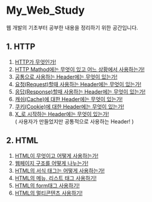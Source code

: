 # My_Web_Study
웹 개발의 기초부터 공부한 내용을 정리하기 위한 공간입니다.

## 1. HTTP
1. [HTTP가 무엇인가!][01_01]
2. [HTTP Mathod에는 무엇이 있고 어느 상황에서 사용하는가!][01_02]
3. [공통으로 사용하는 Header에는 무엇이 있는가!][01_03]
4. [요청(Request)할때 사용하는 Header에는 무엇이 있는가!][01_04]
5. [응답(Response)할때 사용하는 Header에는 무엇이 있는가!][01_05]
6. [캐쉬(Cache)에 대한 Header에는 무엇이 있는가!][01_06]
7. [쿠키(Cookie)에 대한 Header에는 무엇이 있는가!][01_07]
8. [X_로 시작하는 Header에는 무엇이 있는가!][01_08] <br>
    ( 사용자가 만들었지만 공통적으로 사용하는 Header! )

## 2. HTML
1. [HTML이 무엇이고 어떻게 사용하는가!][02_01]
2. [웹페이지 구조를 어떻게 나누는가!][02_02]
3. [HTML의 서식 태그는 어떻게 사용하는가!][02_03]
4. [HTML의 메뉴, 리스트 태그 사용하기!][02_04]
5. [HTML의 form태그 사용하기!][02_05]
6. [HTML의 멀티콘텐츠 사용하기!][02_06]

[01_01]: https://github.com/rudnfcks/My_Web_Study/blob/main/01_HTTP/01_What_is_HTTP.md
[01_02]: https://github.com/rudnfcks/My_Web_Study/blob/main/01_HTTP/02_HTTP_Method.md
[01_03]: https://github.com/rudnfcks/My_Web_Study/blob/main/01_HTTP/03_Common_Header.md
[01_04]: https://github.com/rudnfcks/My_Web_Study/blob/main/01_HTTP/04_Request_Header.md
[01_05]: https://github.com/rudnfcks/My_Web_Study/blob/main/01_HTTP/05_Response_Header.md
[01_06]: https://github.com/rudnfcks/My_Web_Study/blob/main/01_HTTP/06_Cache_Header.md
[01_07]: https://github.com/rudnfcks/My_Web_Study/blob/main/01_HTTP/07_Cookie_Header.md
[01_08]: https://github.com/rudnfcks/My_Web_Study/blob/main/01_HTTP/08_X_Header.md

[02_01]: https://github.com/rudnfcks/My_Web_Study/blob/main/02_HTML/01_What_is_HTML.md
[02_02]: https://github.com/rudnfcks/My_Web_Study/blob/main/02_HTML/02_Web_Page_Structure.md
[02_03]: https://github.com/rudnfcks/My_Web_Study/blob/main/02_HTML/03_HTML_Text.md
[02_04]: https://github.com/rudnfcks/My_Web_Study/blob/main/02_HTML/04_HTML_Menu.md
[02_05]: https://github.com/rudnfcks/My_Web_Study/blob/main/02_HTML/05_HTML_Form_Tag.md
[02_06]: https://github.com/rudnfcks/My_Web_Study/blob/main/02_HTML/06_HTML_Multi_Content.md